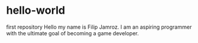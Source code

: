 # hello-world
first repository
Hello my name is Filip Jamroz. I am an aspiring programmer
with the ultimate goal of becoming a game developer.
